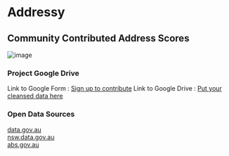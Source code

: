 # Addressy
## Community Contributed Address Scores

![image](https://github.com/codesydney/addressy/assets/7553347/5fc11db0-540b-4fd6-a71e-0f50e7abf0b7)

### Project Google Drive

Link to Google Form : [Sign up to contribute](https://forms.gle/jJNnjPKYG1325XWu7)
Link to Google Drive : [Put your cleansed data here](https://drive.google.com/drive/folders/1OQFaCaPXuv6fzZ1zDUxKnMBhQX23oxqD?usp=sharing)

### Open Data Sources

[data.gov.au](https://data.gov.au/home) <br/>
[nsw.data.gov.au](https://data.nsw.gov.au/) <br/>
[abs.gov.au](https://www.abs.gov.au/) <br/>
